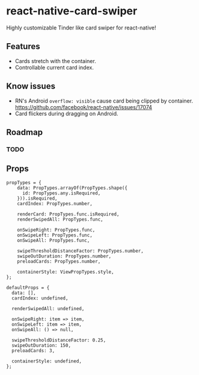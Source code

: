 # react-native-card-swiper
Highly customizable Tinder like card swiper for react-native!

## Features
- Cards stretch with the container.
- Controllable current card index.

## Know issues
- RN's Android `overflow: visible` cause card being clipped by container. https://github.com/facebook/react-native/issues/17074
- Card flickers during dragging on Android.

## Roadmap

### TODO


## Props
```
propTypes = {
    data: PropTypes.arrayOf(PropTypes.shape({
      id: PropTypes.any.isRequired,
    })).isRequired,
    cardIndex: PropTypes.number,

    renderCard: PropTypes.func.isRequired,
    renderSwipedAll: PropTypes.func,

    onSwipeRight: PropTypes.func,
    onSwipeLeft: PropTypes.func,
    onSwipeAll: PropTypes.func,

    swipeThresholdDistanceFactor: PropTypes.number,
    swipeOutDuration: PropTypes.number,
    preloadCards: PropTypes.number,

    containerStyle: ViewPropTypes.style,
};
```

```
defaultProps = {
  data: [],
  cardIndex: undefined,

  renderSwipedAll: undefined,

  onSwipeRight: item => item,
  onSwipeLeft: item => item,
  onSwipeAll: () => null,

  swipeThresholdDistanceFactor: 0.25,
  swipeOutDuration: 150,
  preloadCards: 3,

  containerStyle: undefined,
};
```